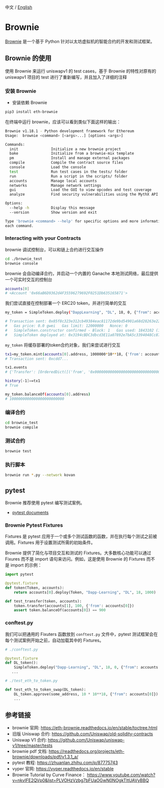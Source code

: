 中文 / [English](./README.md)
# Brownie

[Brownie](https://github.com/eth-brownie/brownie) 是一个基于 Python 针对以太坊虚拟机的智能合约的开发和测试框架。

## Brownie 的使用

使用 Brownie 来运行 uniswapv1 的 test cases，基于 Brownie 的特性对原有的 uniswapv1 项目的 test 进行了重新编写，并且加入了详细的注释

### 安装 Brownie

- 安装依赖 Brownie

```sh
pip3 install eth-brownie
```

在终端中运行 brownie，应该可以看到类似下面这样的输出：

```sh
Brownie v1.18.1 - Python development framework for Ethereum
Usage:  brownie <command> [<args>...] [options <args>]

Commands:
  init               Initialize a new brownie project
  bake               Initialize from a brownie-mix template
  pm                 Install and manage external packages
  compile            Compile the contract source files
  console            Load the console
  test               Run test cases in the tests/ folder
  run                Run a script in the scripts/ folder
  accounts           Manage local accounts
  networks           Manage network settings
  gui                Load the GUI to view opcodes and test coverage
  analyze            Find security vulnerabilities using the MythX API

Options:
  --help -h          Display this message
  --version          Show version and exit

Type 'brownie <command> --help' for specific options and more information about
each command.
```

### Interacting with your Contracts

brownie 调试控制台，可以和链上合约进行交互操作

```sh
cd ./brownie_test
brownie console
```

brownie 会自动编译合约，并启动一个内置的 Ganache 本地测试网络，最后提供一个可实时交互的控制台

```sh
accounts[0]
# <Account '0x66aB6D9362d4F35596279692F0251Db635165871'>
```

我们尝试直接在控制部署一个 ERC20 token，并进行简单的交互

```sh
my_token = SimpleToken.deploy("DappLearning", "DL", 18, 0, {"from": accounts[0]})

# Transaction sent: 0x85f8c323e312cb49384eac81172de9bd54901a68d28263e22c3f4689af14d197
#   Gas price: 0.0 gwei   Gas limit: 12000000   Nonce: 0
#   SimpleToken.constructor confirmed - Block: 1   Gas used: 1843102 (15.36%)
#   SimpleToken deployed at: 0x3194cBDC3dbcd3E11a07892e7bA5c3394048Cc87
```

`my_token` 将缓存部署的token合约对象，我们来尝试进行交互

```sh
tx1=my_token.mint(accounts[0].address, 1000000*10**18, {'from': accounts[0]})
# Transaction sent: 0xcdd7...

tx1.events
# {'Transfer': [OrderedDict([('from', '0x0000000000000000000000000000000000000000'), ('to', '0x66aB6D9362d4F35596279692F0251Db635165871'), ('value', 1000000000000000000000000)])]}

history[-1]==tx1
# True

my_token.balanceOf(accounts[0].address)
# 1000000000000000000000000
```

### 编译合约

```sh
cd brownie_test
brownie compile
```

### 测试合约

```sh
brownie test
```

### 执行脚本

```sh
brownie run *.py --network kovan
```

## pytest

Brownie 推荐使用 pytest 编写测试案例。

- [pytest documents](https://docs.pytest.org/en/latest/)

### Brownie Pytest Fixtures

Fixtures 是 pytest 应用于一个或多个测试函数的函数，并在执行每个测试之前被调用。Fixtures 用于设置测试所需的初始条件。

Brownie 提供了简化与项目交互和测试的 Fixtures。大多数核心功能可以通过 Fixures 而不是 import 语句来访问。例如，这是使用 Brownie 的 Fixtures 而不是 import 的示例：

```python
import pytest

@pytest.fixture
def token(Token, accounts):
    return accounts[0].deploy(Token, "Dapp-Learning", "DL", 18, 1000)

def test_transfer(token, accounts):
    token.transfer(accounts[1], 100, {'from': accounts[0]})
    assert token.balanceOf(accounts[0]) == 900
```

### conftest.py

我们可以把通用的 Fixuters 函数放到 `conftest.py` 文件中，pytest 测试框架会在每个测试案例开始之前，自动加载其中的 Fixtures。

```python
# ./conftest.py

@pytest.fixture
def DL_token():
    SimpleToken.deploy("Dapp-Learning", "DL", 18, 0, {"from": accounts[0]})
   ...
```

```python
# ./test_eth_to_token.py

def test_eth_to_token_swap(DL_token):
    DL_token.approve(some_address, 10 * 10**18, {"from": accounts[0]})
    ...
```


## 参考链接

- brownie 官网: <https://eth-brownie.readthedocs.io/en/stable/toctree.html>
- 旧版 Uniswap 合约: <https://github.com/Uniswap/old-solidity-contracts>
- Uniswap V1 合约: <https://github.com/Uniswap/uniswap-v1/tree/master/tests>
- brownie pdf 文档: <https://readthedocs.org/projects/eth-brownie/downloads/pdf/v1.3.1_a/>
- pytest 教程: <https://zhuanlan.zhihu.com/p/87775743>
- vyper 官网: <https://vyper.readthedocs.io/en/stable>
- Brownie Tutorial by Curve Finance： <https://www.youtube.com/watch?v=nkvIFE2QVp0&list=PLVOHzVzbg7bFUaOGwN0NOgkTItUAVyBBQ>
